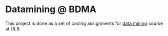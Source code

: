 # Datamining @ BDMA

This project is done as a set of coding assignments for [data mining](http://cs.ulb.ac.be/public/teaching/infoh423) course at ULB.
